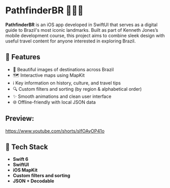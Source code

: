 # PathfinderBR 🧭🇧🇷

**PathfinderBR** is an iOS app developed in SwiftUI that serves as a digital guide to Brazil's most iconic landmarks. Built as part of Kenneth Jones’s mobile development course, this project aims to combine sleek design with useful travel content for anyone interested in exploring Brazil.

## 📱 Features

- 📸 Beautiful images of destinations across Brazil  
- 🗺️ Interactive maps using MapKit  
- ℹ️ Key information on history, culture, and travel tips  
- 🔍 Custom filters and sorting (by region & alphabetical order)  
- ✨ Smooth animations and clean user interface  
- 🌐 Offline-friendly with local JSON data

## Preview:
https://www.youtube.com/shorts/sIfOAyOP41o

## 🧰 Tech Stack

- **Swift 6**
- **SwiftUI**
- **iOS MapKit**
- **Custom filters and sorting**
- **JSON + Decodable**

